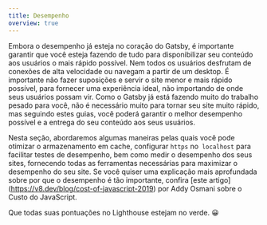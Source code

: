 ```yaml
---
title: Desempenho
overview: true
---
```


Embora o desempenho já esteja no coração do Gatsby, é importante garantir que você esteja fazendo de tudo para disponibilizar seu conteúdo aos usuários o mais rápido possível. Nem todos os usuários desfrutam de conexões de alta velocidade ou navegam a partir de um desktop. É importante não fazer suposições e servir o site menor e mais rápido possível, para fornecer uma experiência ideal, não importando de onde seus usuários possam vir. Como o Gatsby já está fazendo muito do trabalho pesado para você, não é necessário muito para tornar seu site muito rápido, mas seguindo estes guias, você poderá garantir o melhor desempenho possível e a entrega do seu conteúdo aos seus usuários.

Nesta seção, abordaremos algumas maneiras pelas quais você pode otimizar o armazenamento em cache, configurar `https` no` localhost` para facilitar testes de desempenho, bem como medir o desempenho dos seus sites, fornecendo todas as ferramentas necessárias para maximizar o desempenho do seu site. Se você quiser uma explicação mais aprofundada sobre por que o desempenho é tão importante, confira [este artigo] (https://v8.dev/blog/cost-of-javascript-2019) por Addy Osmani sobre o Custo do JavaScript.

Que todas suas pontuações no Lighthouse estejam no verde. 😀

<GuideList slug={props.slug} />
